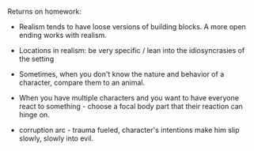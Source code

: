 Returns on homework: 
- Realism tends to have loose versions of building blocks. A more open ending works with realism.
- Locations in realism: be very specific / lean into the idiosyncrasies of the setting
- Sometimes, when you don't know the nature and behavior of a character, compare them to an animal.
- When you have multiple characters and you want to have everyone react to something - choose a focal body part that their reaction can hinge on. 

- corruption arc - trauma fueled, character's intentions make him slip slowly, slowly into evil. 